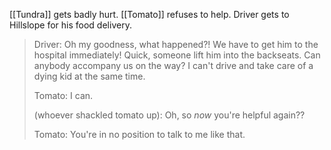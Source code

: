 [[Tundra]] gets badly hurt. [[Tomato]] refuses to help. Driver gets to Hillslope for his food delivery.

> Driver: Oh my goodness, what happened?! We have to get him to the hospital immediately! Quick, someone lift him into the backseats. Can anybody accompany us on the way? I can't drive and take care of a dying kid at the same time.
>
> Tomato: I can.
> 
> (whoever shackled tomato up): Oh, so *now* you're helpful again??
>
> Tomato: You're in no position to talk to me like that.